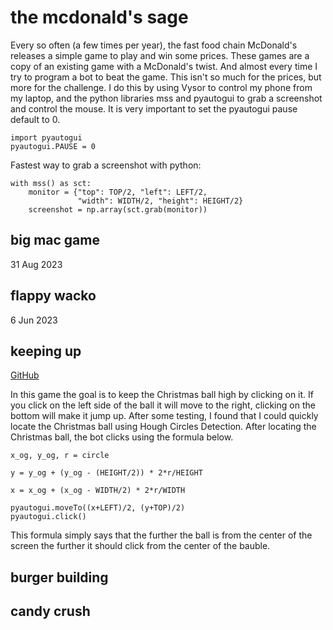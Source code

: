 # the mcdonald's sage

Every so often (a few times per year), the fast food chain McDonald's releases a simple game to play and win some prices. These games are a copy of an existing game with a McDonald's twist.
And almost every time I try to program a bot to beat the game. This isn't so much for the prices, but more for the challenge.
I do this by using Vysor to control my phone from my laptop, and the python libraries mss and pyautogui to grab a screenshot and control the mouse. It is very important to set the pyautogui pause default to 0.

```
import pyautogui
pyautogui.PAUSE = 0
```

Fastest way to grab a screenshot with python:
```
with mss() as sct:
    monitor = {"top": TOP/2, "left": LEFT/2,
               "width": WIDTH/2, "height": HEIGHT/2}
    screenshot = np.array(sct.grab(monitor))
```

## big mac game
31 Aug 2023

## flappy wacko
6 Jun 2023

## keeping up
[GitHub](https://github.com/Arno1235/McDo_KeepingUp)

In this game the goal is to keep the Christmas ball high by clicking on it. If you click on the left side of the ball it will move to the right, clicking on the bottom will make it jump up.
After some testing, I found that I could quickly locate the Christmas ball using Hough Circles Detection. After locating the Christmas ball, the bot clicks using the formula below.

```
x_og, y_og, r = circle

y = y_og + (y_og - (HEIGHT/2)) * 2*r/HEIGHT

x = x_og + (x_og - WIDTH/2) * 2*r/WIDTH

pyautogui.moveTo((x+LEFT)/2, (y+TOP)/2)
pyautogui.click()
```

This formula simply says that the further the ball is from the center of the screen the further it should click from the center of the bauble.

## burger building

## candy crush



